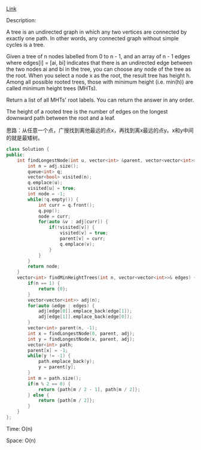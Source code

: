 [Link](https://leetcode.cn/problems/minimum-height-trees/description/)

Description:

A tree is an undirected graph in which any two vertices are connected by exactly one path. In other words, any connected graph without simple cycles is a tree.

Given a tree of n nodes labelled from 0 to n - 1, and an array of n - 1 edges where edges[i] = [ai, bi] indicates that there is an undirected edge between the two nodes ai and bi in the tree, you can choose any node of the tree as the root. When you select a node x as the root, the result tree has height h. Among all possible rooted trees, those with minimum height (i.e. min(h))  are called minimum height trees (MHTs).

Return a list of all MHTs' root labels. You can return the answer in any order.

The height of a rooted tree is the number of edges on the longest downward path between the root and a leaf.

思路：从任意一个点，广搜找到离他最远的点x，再找到离x最远的点y。x和y中间的就是最矮树。

```c++
class Solution {
public:
    int findLongestNode(int u, vector<int> &parent, vector<vector<int>> &adj) {
        int n = adj.size();
        queue<int> q;
        vector<bool> visited(n);
        q.emplace(u);
        visited[u] = true;
        int node = -1;
        while(!q.empty()) {
            int curr = q.front();
            q.pop();
            node = curr;
            for(auto &v : adj[curr]) {
                if(!visited[v]) {
                    visited[v] = true;
                    parent[v] = curr;
                    q.emplace(v);
                }
            }
        }
        return node;
    }
    vector<int> findMinHeightTrees(int n, vector<vector<int>>& edges) {
        if(n == 1) {
            return {0};
        }
        vector<vector<int>> adj(n);
        for(auto &edge : edges) {
            adj[edge[0]].emplace_back(edge[1]);
            adj[edge[1]].emplace_back(edge[0]);
        }
        vector<int> parent(n, -1);
        int x = findLongestNode(0, parent, adj);
        int y = findLongestNode(x, parent, adj);
        vector<int> path;
        parent[x] = -1;
        while(y != -1) {
            path.emplace_back(y);
            y = parent[y];
        }
        int m = path.size();
        if(m % 2 == 0) {
            return {path[m / 2 - 1], path[m / 2]};
        } else {
            return {path[m / 2]};
        }
    }
};
```

Time: O(n)

Space: O(n)
